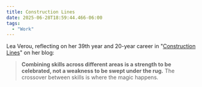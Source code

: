 ```yaml
---
title: Construction Lines
date: 2025-06-28T18:59:44.466-06:00
tags:
  - "Work"
---
```


Lea Verou, reflecting on her 39th year and 20-year career in "[Construction Lines](https://lea.verou.me/blog/2025/construction-lines/)" on her blog:

> **Combining skills across different areas is a strength to be celebrated, not a weakness to be swept under the rug.** The crossover between skills is where the magic happens.